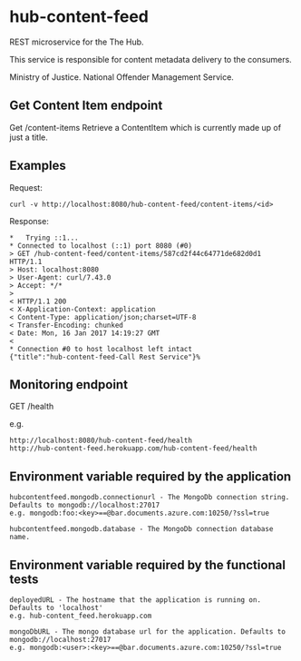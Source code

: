 hub-content-feed
====

REST microservice for the The Hub.
 
This service is responsible for content metadata delivery to the consumers.

Ministry of Justice.
National Offender Management Service.

Get Content Item endpoint
----
Get /content-items 
Retrieve a ContentItem which is currently made up of just a title.

Examples
----
Request:

```curl -v http://localhost:8080/hub-content-feed/content-items/<id>```

Response:
```
*   Trying ::1...
* Connected to localhost (::1) port 8080 (#0)
> GET /hub-content-feed/content-items/587cd2f44c64771de682d0d1 HTTP/1.1
> Host: localhost:8080
> User-Agent: curl/7.43.0
> Accept: */*
>
< HTTP/1.1 200
< X-Application-Context: application
< Content-Type: application/json;charset=UTF-8
< Transfer-Encoding: chunked
< Date: Mon, 16 Jan 2017 14:19:27 GMT
<
* Connection #0 to host localhost left intact
{"title":"hub-content-feed-Call Rest Service"}%
```

Monitoring endpoint
----
GET /health

e.g.
```
http://localhost:8080/hub-content-feed/health
http://hub-content-feed.herokuapp.com/hub-content-feed/health
```
Environment variable required by the application
----
```
hubcontentfeed.mongodb.connectionurl - The MongoDb connection string. Defaults to mongodb://localhost:27017
e.g. mongodb:foo:<key>==@bar.documents.azure.com:10250/?ssl=true
```

```
hubcontentfeed.mongodb.database - The MongoDb connection database name.
```

Environment variable required by the functional tests
----
```
deployedURL - The hostname that the application is running on. Defaults to 'localhost'
e.g. hub-content_feed.herokuapp.com
```
```
mongoDbURL - The mongo database url for the application. Defaults to mongodb://localhost:27017
e.g. mongodb:<user>:<key>==@bar.documents.azure.com:10250/?ssl=true
``` 